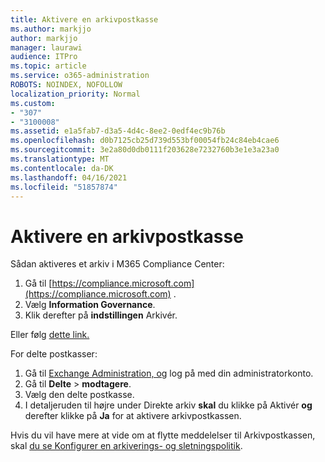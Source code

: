 ```yaml
---
title: Aktivere en arkivpostkasse
ms.author: markjjo
author: markjjo
manager: laurawi
audience: ITPro
ms.topic: article
ms.service: o365-administration
ROBOTS: NOINDEX, NOFOLLOW
localization_priority: Normal
ms.custom:
- "307"
- "3100008"
ms.assetid: e1a5fab7-d3a5-4d4c-8ee2-0edf4ec9b76b
ms.openlocfilehash: d0b7125cb25d739d553bf00054fb24c84eb4cae6
ms.sourcegitcommit: 3e2a80d0db0111f203628e7232760b3e1e3a23a0
ms.translationtype: MT
ms.contentlocale: da-DK
ms.lasthandoff: 04/16/2021
ms.locfileid: "51857874"
---
```

# <a name="enable-an-archive-mailbox"></a>Aktivere en arkivpostkasse

Sådan aktiveres et arkiv i M365 Compliance Center:

1. Gå til [https://compliance.microsoft.com](https://compliance.microsoft.com) .
2. Vælg **Information Governance**.
3. Klik derefter på **indstillingen** Arkivér.

Eller følg [dette link.](https://sip.compliance.microsoft.com/informationgovernance?viewid=archive)  

For delte postkasser:

1. Gå til [Exchange Administration, og](https://outlook.office365.com/ecp) log på med din administratorkonto.
2. Gå til **Delte**  >  **modtagere**.
3. Vælg den delte postkasse.
4. I detaljeruden til højre under Direkte arkiv **skal** du klikke på Aktivér **og** derefter klikke på **Ja** for at aktivere arkivpostkassen.

Hvis du vil have mere at vide om at flytte meddelelser til Arkivpostkassen, skal [du se Konfigurer en arkiverings- og sletningspolitik](https://docs.microsoft.com//office365/securitycompliance/set-up-an-archive-and-deletion-policy-for-mailboxes).
